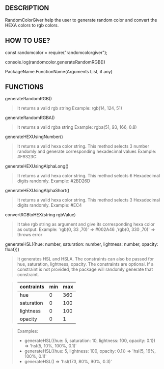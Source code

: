 ## DESCRIPTION

RandomColorGiver help the user to generate random color and convert the HEXA colors to rgb colors.

## HOW TO USE?

const randomcolor = require("randomcolorgiver");

console.log(randomcolor.generateRandomRGB())

PackageName.FunctionName(Arguments List, if any)

## FUNCTIONS

generateRandomRGB()

> It returns a valid rgb string
> Example: rgb(14, 124, 51)

generateRandomRGBA()

> It returns a valid rgba string
> Example: rgba(51, 93, 166, 0.8)

generateHEXUsingNumber()

> It returns a valid hexa color string. This method selects 3 number randomly and generate corresponding hexadecimal values
> Example: #F9323C

generateHEXUsingAlphaLong()

> It returns a valid hexa color string. This method selects 6 Hexadecimal digits randomly.
> Example: #2BD26D

generateHEXUsingAlphaShort()

> It returns a valid hexa color string. This method selects 3 Hexadecimal digits randomly.
> Example: #EC4

convertRGBtoHEX(string rgbValue)

> It take rgb string as argument and give its corresponding hexa color as output.
> Example: 'rgb(0, 33 ,70)' => #002A46 ,'rgb(0, 330 ,70)' => throws error

generateHSL({hue: number, saturation: number, lightness: number, opacity: float}))

> It generates HSL and HSLA. The constraints can also be passed for hue, saturation, lightness, opacity. The constraints are optional. If a constraint is not provided, the package will randomly generate that constraint.  

>| 	contraints 		| 	min  	| max   |
>|-------------------|-----------|-------|	
>|   hue      		|	0		|	360	|
>|   saturation      |	0		|	100	|
>|   lightness     	|	0		|	100	|
>|   opacity      	|	0		|	1	|

>Examples: 
> + generateHSL({hue: 5, saturation: 10, lightness: 100, opacity: 0.1}) => 'hsl(5, 10%, 100%, 0.1)'
> + generateHSL({hue: 5, lightness: 100, opacity: 0.1}) => 'hsl(5, 16%, 100%, 0.1)'	
> + generateHSL() => 'hsl(173, 80%, 90%, 0.3)'